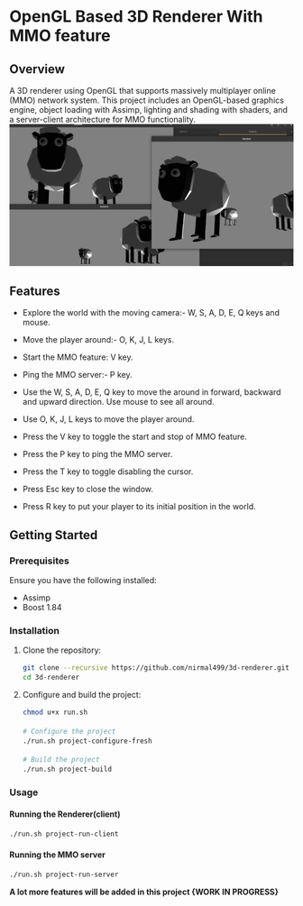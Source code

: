 # OpenGL Based 3D Renderer With MMO feature

## Overview

A 3D renderer using OpenGL that supports massively multiplayer online (MMO) network system. This project includes an OpenGL-based graphics engine, object loading with Assimp, lighting and shading with shaders, and a server-client architecture for MMO functionality.
![3D Renderer](img/pic1.png)

## Features

- Explore the world with the moving camera:- W, S, A, D, E, Q keys and mouse.
- Move the player around:- O, K, J, L keys.
- Start the MMO feature: V key.
- Ping the MMO server:- P key.

- Use the W, S, A, D, E, Q key to move the around in forward, backward and upward direction. Use mouse to see all around.
- Use O, K, J, L keys to move the player around.
- Press the V key to toggle the start and stop of MMO feature.
- Press the P key to ping the MMO server.
- Press the T key to toggle disabling the cursor.
- Press Esc key to close the window.
- Press R key to put your player to its initial position in the world.

## Getting Started

### Prerequisites
Ensure you have the following installed:

- Assimp
- Boost 1.84

### Installation

1. Clone the repository:
    ```sh
    git clone --recursive https://github.com/nirmal499/3d-renderer.git
    cd 3d-renderer
    ```

2. Configure and build the project:
    ```sh
    chmod u+x run.sh

    # Configure the project
    ./run.sh project-configure-fresh

    # Build the project
    ./run.sh project-build
    ```

### Usage

#### Running the Renderer(client)
```sh
./run.sh project-run-client
```

#### Running the MMO server
```sh
./run.sh project-run-server
```
**A lot more features will be added in this project {WORK IN PROGRESS}**